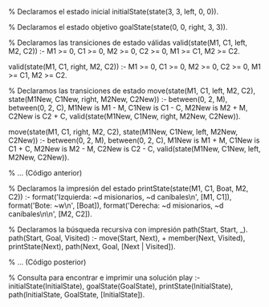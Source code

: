 % Declaramos el estado inicial
initialState(state(3, 3, left, 0, 0)).

% Declaramos el estado objetivo
goalState(state(0, 0, right, 3, 3)).

% Declaramos las transiciones de estado válidas
valid(state(M1, C1, left, M2, C2)) :-
    M1 >= 0, C1 >= 0, M2 >= 0, C2 >= 0,
    M1 >= C1, M2 >= C2.

valid(state(M1, C1, right, M2, C2)) :-
    M1 >= 0, C1 >= 0, M2 >= 0, C2 >= 0,
    M1 >= C1, M2 >= C2.

% Declaramos las transiciones de estado
move(state(M1, C1, left, M2, C2), state(M1New, C1New, right, M2New, C2New)) :-
    between(0, 2, M), between(0, 2, C),
    M1New is M1 - M, C1New is C1 - C,
    M2New is M2 + M, C2New is C2 + C,
    valid(state(M1New, C1New, right, M2New, C2New)).

move(state(M1, C1, right, M2, C2), state(M1New, C1New, left, M2New, C2New)) :-
    between(0, 2, M), between(0, 2, C),
    M1New is M1 + M, C1New is C1 + C,
    M2New is M2 - M, C2New is C2 - C,
    valid(state(M1New, C1New, left, M2New, C2New)).

% ... (Código anterior)

% Declaramos la impresión del estado
printState(state(M1, C1, Boat, M2, C2)) :-
    format('Izquierda: ~d misionarios, ~d caníbales\n', [M1, C1]),
    format('Bote: ~w\n', [Boat]),
    format('Derecha: ~d misionarios, ~d caníbales\n\n', [M2, C2]).

% Declaramos la búsqueda recursiva con impresión
path(Start, Start, _).
path(Start, Goal, Visited) :-
    move(Start, Next),
    \+ member(Next, Visited),
    printState(Next),
    path(Next, Goal, [Next | Visited]).

% ... (Código posterior)

% Consulta para encontrar e imprimir una solución
play :-
    initialState(InitialState),
    goalState(GoalState),
    printState(InitialState),
    path(InitialState, GoalState, [InitialState]).
